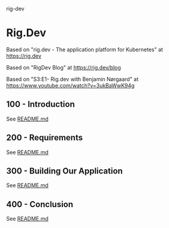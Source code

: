 rig-dev
# Rig.Dev

Based on "rig.dev - The application platform for Kubernetes" at https://rig.dev

Based on "RigDev Blog" at https://rig.dev/blog

Based on "S3:E1- Rig.dev with Benjamin Nørgaard" at https://www.youtube.com/watch?v=3ukBaWwK94g

## 100 - Introduction

See [README.md](./100/README.md)

## 200 - Requirements

See [README.md](./200/README.md)

## 300 - Building Our Application

See [README.md](./300/README.md)

## 400 - Conclusion

See [README.md](./400/README.md)

